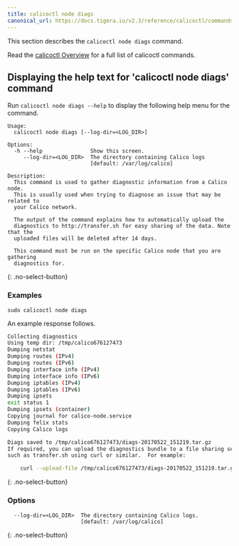 ```yaml
---
title: calicoctl node diags
canonical_url: https://docs.tigera.io/v2.3/reference/calicoctl/commands/node/diags
---
```


This section describes the `calicoctl node diags` command.

Read the [calicoctl Overview]({{site.url}}/{{page.version}}/reference/calicoctl)
for a full list of calicoctl commands.

## Displaying the help text for 'calicoctl node diags' command

Run `calicoctl node diags --help` to display the following help menu for the
command.

```
Usage:
  calicoctl node diags [--log-dir=<LOG_DIR>]

Options:
  -h --help               Show this screen.
     --log-dir=<LOG_DIR>  The directory containing Calico logs
                          [default: /var/log/calico]

Description:
  This command is used to gather diagnostic information from a Calico node.
  This is usually used when trying to diagnose an issue that may be related to
  your Calico network.

  The output of the command explains how to automatically upload the
  diagnostics to http://transfer.sh for easy sharing of the data. Note that the
  uploaded files will be deleted after 14 days.

  This command must be run on the specific Calico node that you are gathering
  diagnostics for.
```
{: .no-select-button}

### Examples

```
sudo calicoctl node diags
```

An example response follows.

```bash
Collecting diagnostics
Using temp dir: /tmp/calico676127473
Dumping netstat
Dumping routes (IPv4)
Dumping routes (IPv6)
Dumping interface info (IPv4)
Dumping interface info (IPv6)
Dumping iptables (IPv4)
Dumping iptables (IPv6)
Dumping ipsets
exit status 1
Dumping ipsets (container)
Copying journal for calico-node.service
Dumping felix stats
Copying Calico logs

Diags saved to /tmp/calico676127473/diags-20170522_151219.tar.gz
If required, you can upload the diagnostics bundle to a file sharing service
such as transfer.sh using curl or similar.  For example:

    curl --upload-file /tmp/calico676127473/diags-20170522_151219.tar.gz https://transfer.sh//tmp/calico676127473/diags-20170522_151219.tar.gz
```
{: .no-select-button}

### Options

```
  --log-dir=<LOG_DIR>  The directory containing Calico logs.
                       [default: /var/log/calico]
```
{: .no-select-button}
